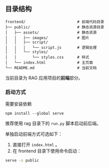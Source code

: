 ## 目录结构

```
frontend/                       # 前端代码目录
├── public/                     # 静态资源目录
│   ├── assets/                 # 静态资源
│   │   ├── images/             # 图片
│   │   ├── script/
│   │   |   └── script.js       # 逻辑处理
│   │   └── styles/
│   │       └── styles.css      # 样式
│   └── index.html              # 主页面
└── README.md                   # 当前文档
```

当前目录为 RAG 应用项目的**前端**部分。

### 启动方式

需要安装依赖

```shell
npm install --global serve
```

推荐使用 rag 目录下的 `run.py` 脚本启动前后端。

单独启动前端方式可选如下：  
1. 直接打开 `index.html` 。
2. 在 frontend 目录下使用命令启动：

```cmd
serve -s public
```